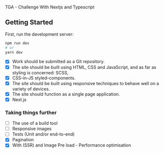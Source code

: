 TGA - Challenge
With Nextjs and Typescript

## Getting Started

First, run the development server:

```bash
npm run dev
# or
yarn dev
```


- [x] Work should be submitted as a Git repository.
- [X] The site should be built using HTML, CSS and JavaScript, and as far as styling is concerned: SCSS,
- [X] CSS-in-JS styled-components.
- [X] The site should be built using responsive techniques to behave well on a variety of devices.
- [X] The site should function as a single ​page application.
- [X] Next.js

### Taking things further
- [ ] The use of a build tool
- [ ] Responsive images
- [ ] Tests (Unit and/or end-to-end)
- [X] Pagination
- [X] With (SSR) and Image Pre load - Performance optimisation
